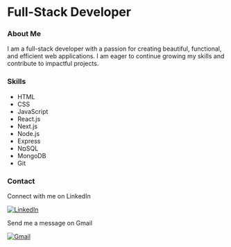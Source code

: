 <h1>Full-Stack Developer</h1>

<h3>About Me</h3>

<p>I am a full-stack developer with a passion for creating beautiful, functional, and efficient web applications. I am eager to continue growing my skills and contribute to impactful projects.</p>

<h3>Skills</h3>

<ul>
  <li>HTML</li>
  <li>CSS</li>
  <li>JavaScript</li>
  <li>React.js</li>
  <li>Next.js</li>
  <li>Node.js</li>
  <li>Express</li>
  <li>NםSQL</li>
  <li>MongoDB</li>
  <li>Git</li>
</ul>

<h3>Contact</h3>

<p>Connect with me on LinkedIn</p>

[linkedin-shield]: https://img.shields.io/badge/-LinkedIn-black.svg?style=flat-square&logo=linkedin&colorB=0077B5
[linkedin-url]: https://www.linkedin.com/in/mishael-keidar
[![LinkedIn][linkedin-shield]][linkedin-url]

<p>Send me a message on Gmail</p>

[gmail-shield]: https://img.shields.io/badge/-Gmail-lightred.svg?style=flat-square&logo=gmail&colorB=#ff6961
[gmail-url]: mailto:keidarmishael@gmail.com
[![Gmail][gmail-shield]][gmail-url]
